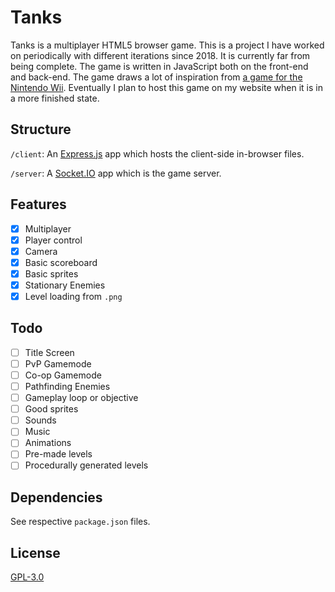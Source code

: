 # Tanks
Tanks is a multiplayer HTML5 browser game. This is a project I have worked on periodically with different iterations since 2018. It is currently far from being complete. The game is written in JavaScript both on the front-end and back-end. The game draws a lot of inspiration from [a game for the Nintendo Wii][tanks]. Eventually I plan to host this game on my website when it is in a more finished state.

## Structure
`/client`: An [Express.js][express] app which hosts the client-side in-browser files.

`/server`: A [Socket.IO][socketio] app which is the game server.

## Features
- [x] Multiplayer
- [x] Player control
- [x] Camera
- [x] Basic scoreboard
- [x] Basic sprites
- [x] Stationary Enemies
- [x] Level loading from `.png`

## Todo
- [ ] Title Screen
- [ ] PvP Gamemode
- [ ] Co-op Gamemode
- [ ] Pathfinding Enemies
- [ ] Gameplay loop or objective
- [ ] Good sprites
- [ ] Sounds
- [ ] Music
- [ ] Animations
- [ ] Pre-made levels
- [ ] Procedurally generated levels 

## Dependencies
See respective `package.json` files.

## License
[GPL-3.0][License]

[express]: https://expressjs.com/
[socketio]: https://socket.io/
[tanks]: https://nintendo.fandom.com/wiki/Tanks!
[license]: https://choosealicense.com/licenses/gpl-3.0/
